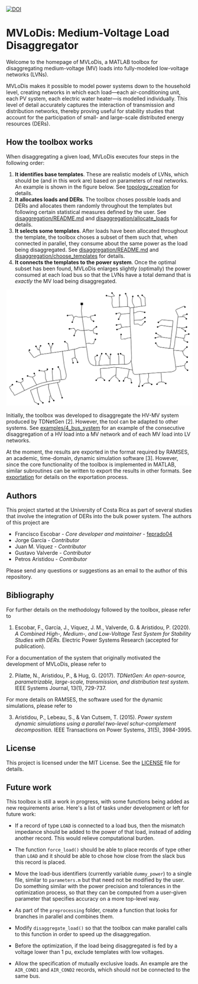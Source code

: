 [![DOI](https://zenodo.org/badge/DOI/10.5281/zenodo.3757338.svg)](https://doi.org/10.5281/zenodo.3757338)

# MVLoDis: Medium-Voltage Load Disaggregator

Welcome to the homepage of MVLoDis, a MATLAB toolbox for disaggregating
medium-voltage (MV) loads into fully-modeled low-voltage networks (LVNs).

MVLoDis makes it possible to model power systems down to the household level,
creating networks in which each load&mdash;each air-conditioning unit, each PV
system, each electric water heater&mdash;is modelled individually. This level of
detail accurately captures the interaction of transmission and distribution
networks, thereby proving useful for stability studies that account for the
participation of small- and large-scale distributed energy resources (DERs).

## How the toolbox works

When disaggregating a given load, MVLoDis executes four steps in the following order:
1. **It identifies base templates**. These are realistic models of LVNs, which
should be (and in this work are) based on parameters of real networks. An
example is shown in the figure below. See [topology_creation](topology_creation)
for details.
2. **It allocates loads and DERs**. The toolbox choses possible loads and DERs
and allocates them randomly throughout the templates but following certain
statistical measures defined by the user. See
[disaggregation/README.md](disaggregation/README.md) and
[disaggregation/allocate_loads](disaggregation/allocate_loads) for details.
3. **It selects some templates**. After loads have been allocated throughout the
template, the toolbox choses a subset of them such that, when connected in
parallel, they consume about the same power as the load being disaggregated. See
[disaggregation/README.md](disaggregation/README.md) and
[disaggregation/choose_templates](disaggregation/choose_templates) for details.
4. **It connects the templates to the power system**. Once the optimal subset
has been found, MVLoDis enlarges slightly (optimally) the power consumed at each
load bus so that the LVNs have a total demand that is *exactly* the MV load
being disaggregated.

![Template](topology_creation/example/LVN.png)

Initially, the toolbox was developed to disaggregate the HV-MV system produced
by TDNetGen [2]. However, the tool can be adapted to other systems. See
[examples/4_bus_system](examples/4_bus_system) for an example of the consecutive
disaggregation of a HV load into a MV network and of each MV load into LV
networks.

At the moment, the results are exported in the format required by RAMSES, an
academic, time-domain, dynamic simulation software [3]. However, since the core
functionality of the toolbox is implemented in MATLAB, similar subroutines can
be written to export the results in other formats. See
[exportation](exportation) for details on the exportation process.

## Authors

This project started at the University of Costa Rica as part of several studies
that involve the integration of DERs into the bulk power system. The authors of
this project are
* Francisco Escobar - *Core developer and maintainer* - [feprado04](https://gitlab.com/feprado04)
* Jorge García - *Contributor*
* Juan M. Víquez - *Contributor*
* Gustavo Valverde - *Contributor*
* Petros Aristidou - *Contributor*

Please send any questions or suggestions as an email to the author of this
repository.

## Bibliography

For further details on the methodology followed by the toolbox, please refer to

1. Escobar, F., García, J., Víquez, J. M., Valverde, G. & Aristidou, P.
(2020). *A Combined High-, Medium-, and Low-Voltage Test System for Stability
Studies with DERs.* Electric Power Systems Research (accepted for publication).

For a documentation of the system that originally motivated the development of
MVLoDis, please refer to

2. Pilatte, N., Aristidou, P., & Hug, G. (2017). *TDNetGen: An open-source,
parametrizable, large-scale, transmission, and distribution test system.* IEEE
Systems Journal, 13(1), 729-737.

For more details on RAMSES, the software used for the dynamic simulations,
please refer to

3. Aristidou, P., Lebeau, S., & Van Cutsem, T. (2015). *Power system dynamic
simulations using a parallel two-level schur-complement decomposition.* IEEE
Transactions on Power Systems, 31(5), 3984-3995.

## License

This project is licensed under the MIT License. See the
[LICENSE](LICENSE) file for details.

## Future work

This toolbox is still a work in progress, with some functions being added as new
requirements arise. Here's a list of tasks under development or left for future
work:

* If a record of type `LOAD` is connected to a load bus, then the mismatch
impedance should be added to the power of that load, instead of adding another
record. This would relieve computational burden.

* The function `force_load()` should be able to place records of type other than
`LOAD` and it should be able to chose how close from the slack bus this record
is placed.

* Move the load-bus identifiers (currently variable `dummy_power`) to a single
file, similar to `parameters.m` but that need not be modified by the user. Do
something similar with the power precision and tolerances in the optimization
process, so that they can be computed from a user-given parameter that
specifies accuracy on a more top-level way.

* As part of the `preprocessing` folder, create a function that looks for
branches in parallel and combines them.

* Modify `disaggregate_load()` so that the toolbox can make parallel calls to
this function in order to speed up the disaggregation.

* Before the optimization, if the load being disaggregated is fed by a voltage
lower than 1 pu, exclude templates with low voltages.

* Allow the specification of mutually exclusive loads. An example are the
`AIR_COND1` and `AIR_COND2` records, which should not be connected to the same
bus.

